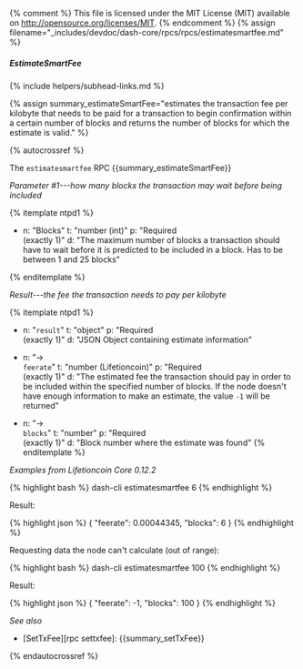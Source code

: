 {% comment %}
This file is licensed under the MIT License (MIT) available on
http://opensource.org/licenses/MIT.
{% endcomment %}
{% assign filename="_includes/devdoc/dash-core/rpcs/rpcs/estimatesmartfee.md" %}

##### EstimateSmartFee
{% include helpers/subhead-links.md %}

{% assign summary_estimateSmartFee="estimates the transaction fee per kilobyte that needs to be paid for a transaction to begin confirmation within a certain number of blocks and returns the number of blocks for which the estimate is valid." %}

{% autocrossref %}

The `estimatesmartfee` RPC {{summary_estimateSmartFee}}

*Parameter #1---how many blocks the transaction may wait before being included*

{% itemplate ntpd1 %}
- n: "Blocks"
  t: "number (int)"
  p: "Required<br>(exactly 1)"
  d: "The maximum number of blocks a transaction should have to wait before it is predicted to be included in a block. Has to be between 1 and 25 blocks"

{% enditemplate %}

*Result---the fee the transaction needs to pay per kilobyte*

{% itemplate ntpd1 %}
- n: "`result`"
  t: "object"
  p: "Required<br>(exactly 1)"
  d: "JSON Object containing estimate information"

- n: "→<br>`feerate`"
  t: "number (Lifetioncoin)"
  p: "Required<br>(exactly 1)"
  d: "The estimated fee the transaction should pay in order to be included within the specified number of blocks.  If the node doesn't have enough information to make an estimate, the value `-1` will be returned"

- n: "→<br>`blocks`"
  t: "number"
  p: "Required<br>(exactly 1)"
  d: "Block number where the estimate was found"
{% enditemplate %}

*Examples from Lifetioncoin Core 0.12.2*

{% highlight bash %}
dash-cli estimatesmartfee 6
{% endhighlight %}

Result:

{% highlight json %}
{
  "feerate": 0.00044345,
  "blocks": 6
}
{% endhighlight %}

Requesting data the node can't calculate (out of range):

{% highlight bash %}
dash-cli estimatesmartfee 100
{% endhighlight %}

Result:

{% highlight json %}
{
  "feerate": -1,
  "blocks": 100
}
{% endhighlight %}

*See also*

* [SetTxFee][rpc settxfee]: {{summary_setTxFee}}

{% endautocrossref %}
